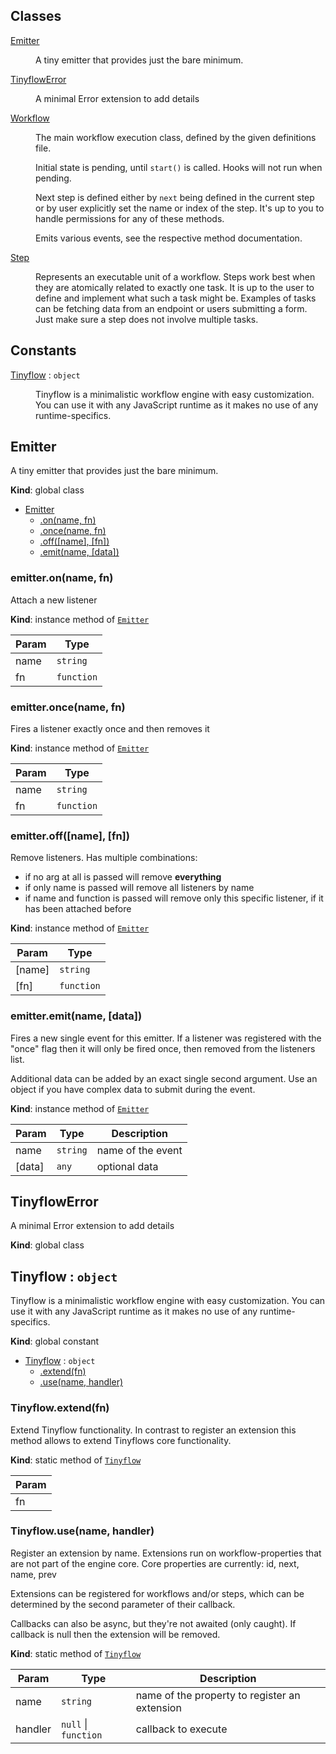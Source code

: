 ## Classes

<dl>
<dt><a href="#Emitter">Emitter</a></dt>
<dd><p>A tiny emitter that provides just the bare minimum.</p>
</dd>
<dt><a href="#TinyflowError">TinyflowError</a></dt>
<dd><p>A minimal Error extension to add
details</p>
</dd>
<dt><a href="#Workflow">Workflow</a></dt>
<dd><p>The main workflow execution class,
defined by the given definitions file.</p>
<p>Initial state is pending, until <code>start()</code> is called.
Hooks will not run when pending.</p>
<p>Next step is defined either by <code>next</code> being defined in the current step
or by user explicitly set the name or index of the step.
It&#39;s up to you to handle permissions for any of these methods.</p>
<p>Emits various events, see the respective method documentation.</p>
</dd>
<dt><a href="#Step">Step</a></dt>
<dd><p>Represents an executable unit of a workflow.
Steps work best when they are atomically related to exactly one
task. It is up to the user to define and implement what such
a task might be.
Examples of tasks can be fetching data from an endpoint or
users submitting a form.
Just make sure a step does not involve multiple tasks.</p>
</dd>
</dl>

## Constants

<dl>
<dt><a href="#Tinyflow">Tinyflow</a> : <code>object</code></dt>
<dd><p>Tinyflow is a minimalistic workflow engine with
easy customization.
You can use it with any JavaScript runtime as it
makes no use of any runtime-specifics.</p>
</dd>
</dl>

<a name="Emitter"></a>

## Emitter
A tiny emitter that provides just the bare minimum.

**Kind**: global class  

* [Emitter](#Emitter)
    * [.on(name, fn)](#Emitter+on)
    * [.once(name, fn)](#Emitter+once)
    * [.off([name], [fn])](#Emitter+off)
    * [.emit(name, [data])](#Emitter+emit)

<a name="Emitter+on"></a>

### emitter.on(name, fn)
Attach a new listener

**Kind**: instance method of [<code>Emitter</code>](#Emitter)  

| Param | Type |
| --- | --- |
| name | <code>string</code> | 
| fn | <code>function</code> | 

<a name="Emitter+once"></a>

### emitter.once(name, fn)
Fires a listener exactly once and then removes it

**Kind**: instance method of [<code>Emitter</code>](#Emitter)  

| Param | Type |
| --- | --- |
| name | <code>string</code> | 
| fn | <code>function</code> | 

<a name="Emitter+off"></a>

### emitter.off([name], [fn])
Remove listeners. Has multiple combinations:
- if no arg at all is passed will remove **everything**
- if only name is passed will remove all listeners by name
- if name and function is passed will remove only this specific
  listener, if it has been attached before

**Kind**: instance method of [<code>Emitter</code>](#Emitter)  

| Param | Type |
| --- | --- |
| [name] | <code>string</code> | 
| [fn] | <code>function</code> | 

<a name="Emitter+emit"></a>

### emitter.emit(name, [data])
Fires a new single event for this emitter.
If a listener was registered with the "once" flag
then it will only be fired once, then removed
from the listeners list.

Additional data can be added by an exact single second
argument. Use an object if you have complex data to
submit during the event.

**Kind**: instance method of [<code>Emitter</code>](#Emitter)  

| Param | Type | Description |
| --- | --- | --- |
| name | <code>string</code> | name of the event |
| [data] | <code>any</code> | optional data |

<a name="TinyflowError"></a>

## TinyflowError
A minimal Error extension to add
details

**Kind**: global class  
<a name="Tinyflow"></a>

## Tinyflow : <code>object</code>
Tinyflow is a minimalistic workflow engine with
easy customization.
You can use it with any JavaScript runtime as it
makes no use of any runtime-specifics.

**Kind**: global constant  

* [Tinyflow](#Tinyflow) : <code>object</code>
    * [.extend(fn)](#Tinyflow.extend)
    * [.use(name, handler)](#Tinyflow.use)

<a name="Tinyflow.extend"></a>

### Tinyflow.extend(fn)
Extend Tinyflow functionality. In contrast to register an extension this
method allows to extend Tinyflows core functionality.

**Kind**: static method of [<code>Tinyflow</code>](#Tinyflow)  

| Param |
| --- |
| fn | 

<a name="Tinyflow.use"></a>

### Tinyflow.use(name, handler)
Register an extension by name. Extensions run on workflow-properties that
are not part of the engine core.
Core properties are currently: id, next, name, prev

Extensions can be registered for workflows and/or steps, which can be determined by
the second parameter of their callback.

Callbacks can also be async, but they're not awaited (only caught).
If callback is null then the extension will be removed.

**Kind**: static method of [<code>Tinyflow</code>](#Tinyflow)  

| Param | Type | Description |
| --- | --- | --- |
| name | <code>string</code> | name of the property to register an extension |
| handler | <code>null</code> \| <code>function</code> | callback to execute |

